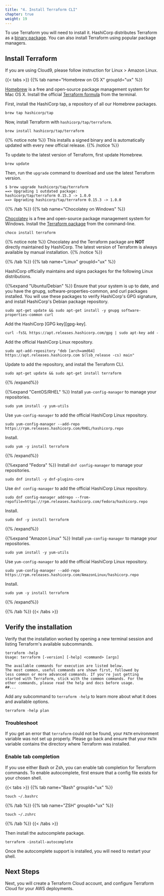 ```yaml
---
title: "4. Install Terraform CLI"
chapter: true
weight: 19
---
```


To use Terraform you will need to install it. HashiCorp distributes Terraform as a [binary package](https://www.terraform.io/downloads.html). You can also install Terraform using popular package managers.

## Install Terraform

If you are using Cloud9, please follow instruction for Linux > Amazon Linux.

{{< tabs >}}
{{% tab name="Homebrew on OS X" groupId="ux" %}}

[Homebrew](https://brew.sh) is a free and open-source package management system
for Mac OS X. Install the official [Terraform
formula](https://github.com/hashicorp/homebrew-tap) from the terminal.

First, install the HashiCorp tap, a repository of all our Homebrew packages.

```shell-session
brew tap hashicorp/tap
```

Now, install Terraform with `hashicorp/tap/terraform`.

```shell-session
brew install hashicorp/tap/terraform
```

{{% notice note %}}
This installs a signed binary and is automatically updated with
every new official release.
{{% /notice %}}

To update to the latest version of Terraform, first update Homebrew.

```shell-session
brew update
```

Then, run the `upgrade` command to download and use the latest Terraform version.

```shell-session
$ brew upgrade hashicorp/tap/terraform
==> Upgrading 1 outdated package:
hashicorp/tap/terraform 0.15.3 -> 1.0.0
==> Upgrading hashicorp/tap/terraform 0.15.3 -> 1.0.0

```

{{% /tab %}}
{{% tab name="Chocolatey on Windows" %}}

[Chocolatey](https://chocolatey.org/) is a free and open-source package
management system for Windows. Install the [Terraform
package](https://chocolatey.org/packages/terraform) from the command-line.

```shell-session
choco install terraform
```

{{% notice note %}}
Chocolatey and the Terraform package are **NOT** directly maintained
by HashiCorp. The latest version of Terraform is always available by manual
installation.
{{% /notice %}}

{{% /tab %}}
{{% tab name="Linux" groupId="ux" %}}

HashiCorp officially maintains and signs packages for the following Linux distributions.

{{%expand "Ubuntu/Debian" %}}
Ensure that your system is up to date, and you have the gnupg,
software-properties-common, and curl packages installed. You will use these packages to
verify HashiCorp's GPG signature, and install HashiCorp's Debian package
repository.

```shell-session
sudo apt-get update && sudo apt-get install -y gnupg software-properties-common curl
```

Add the HashiCorp [GPG key][gpg-key].

```shell-session
curl -fsSL https://apt.releases.hashicorp.com/gpg | sudo apt-key add -
```

Add the official HashiCorp Linux repository.

```shell-session
sudo apt-add-repository "deb [arch=amd64] https://apt.releases.hashicorp.com $(lsb_release -cs) main"
```

Update to add the repository, and install the Terraform CLI.

```shell-session
sudo apt-get update && sudo apt-get install terraform
```

{{% /expand%}}

{{%expand "CentOS/RHEL" %}}
Install `yum-config-manager` to manage your repositories.

```shell-session
sudo yum install -y yum-utils
```

Use `yum-config-manager` to add the official HashiCorp Linux repository.

```shell-session
sudo yum-config-manager --add-repo https://rpm.releases.hashicorp.com/RHEL/hashicorp.repo
```

Install.

```shell-session
sudo yum -y install terraform
```

{{% /expand%}}

{{%expand "Fedora" %}}
Install `dnf config-manager` to manage your repositories.

```shell-session
sudo dnf install -y dnf-plugins-core
```

Use `dnf config-manager` to add the official HashiCorp Linux repository.

```shell-session
sudo dnf config-manager addrepo --from-repofile=https://rpm.releases.hashicorp.com/fedora/hashicorp.repo
```

Install.

```shell-session
sudo dnf -y install terraform
```

{{% /expand%}}

{{%expand "Amazon Linux" %}}
Install `yum-config-manager` to manage your repositories.

```shell-session
sudo yum install -y yum-utils
```

Use `yum-config-manager` to add the official HashiCorp Linux repository.

```shell-session
sudo yum-config-manager --add-repo https://rpm.releases.hashicorp.com/AmazonLinux/hashicorp.repo
```

Install.

```shell-session
sudo yum -y install terraform
```

{{% /expand%}}

{{% /tab %}}
{{< /tabs >}}

## Verify the installation

Verify that the installation worked by opening a new terminal session and listing Terraform's available subcommands.

```shell-session
terraform -help
Usage: terraform [-version] [-help] <command> [args]

The available commands for execution are listed below.
The most common, useful commands are shown first, followed by
less common or more advanced commands. If you're just getting
started with Terraform, stick with the common commands. For the
other commands, please read the help and docs before usage.
##...
```

Add any subcommand to `terraform -help` to learn more about what it does and available options.

```shell-session
terraform -help plan
```

### Troubleshoot

If you get an error that `terraform` could not be found, your `PATH` environment
variable was not set up properly. Please go back and ensure that your `PATH`
variable contains the directory where Terraform was installed.

### Enable tab completion

If you use either Bash or Zsh, you can enable tab completion for Terraform
commands. To enable autocomplete, first ensure that a config file exists for
your chosen shell.

{{< tabs >}}
{{% tab name="Bash" groupId="ux" %}}

```shell-session
touch ~/.bashrc
```

{{% /tab %}}
{{% tab name="ZSH" groupId="ux" %}}

```shell-session
touch ~/.zshrc
```

{{% /tab %}}
{{< /tabs >}}

Then install the autocomplete package.

```shell-session
terraform -install-autocomplete
```

Once the autocomplete support is installed, you will need to restart your shell.

## Next Steps

Next, you will create a Terraform Cloud account, and configure Terraform Cloud for your AWS deployments.
